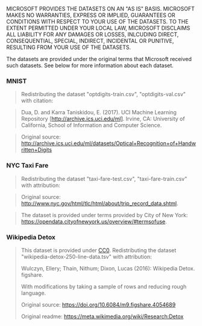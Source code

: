 MICROSOFT PROVIDES THE DATASETS ON AN "AS IS" BASIS. MICROSOFT MAKES NO WARRANTIES, EXPRESS OR IMPLIED, GUARANTEES OR CONDITIONS WITH RESPECT TO YOUR USE OF THE DATASETS. TO THE EXTENT PERMITTED UNDER YOUR LOCAL LAW, MICROSOFT DISCLAIMS ALL LIABILITY FOR ANY DAMAGES OR LOSSES, INLCUDING DIRECT, CONSEQUENTIAL, SPECIAL, INDIRECT, INCIDENTAL OR PUNITIVE, RESULTING FROM YOUR USE OF THE DATASETS.

The datasets are provided under the original terms that Microsoft received such datasets. See below for more information about each dataset.

### MNIST

> Redistributing the dataset "optdigits-train.csv", "optdigits-val.csv" with citation:

> Dua, D. and Karra Taniskidou, E. (2017). UCI Machine Learning Repository [http://archive.ics.uci.edu/ml]. Irvine, CA: University of California, School of Information and Computer Science.

> Original source: <http://archive.ics.uci.edu/ml/datasets/Optical+Recognition+of+Handwritten+Digits>

### NYC Taxi Fare

> Redistributing the dataset "taxi-fare-test.csv", "taxi-fare-train.csv" with attribution:

> Original source: <http://www.nyc.gov/html/tlc/html/about/trip_record_data.shtml>.

> The dataset is provided under terms provided by City of New York: <https://opendata.cityofnewyork.us/overview/#termsofuse>.

### Wikipedia Detox

> This dataset is provided under [CC0](https://creativecommons.org/share-your-work/public-domain/cc0/). Redistributing the dataset "wikipedia-detox-250-line-data.tsv" with attribution:
>
> Wulczyn, Ellery; Thain, Nithum; Dixon, Lucas (2016): Wikipedia Detox. figshare.
>
> With modifications by taking a sample of rows and reducing rough language.
>
> Original source: <https://doi.org/10.6084/m9.figshare.4054689>
>
> Original readme: <https://meta.wikimedia.org/wiki/Research:Detox>
